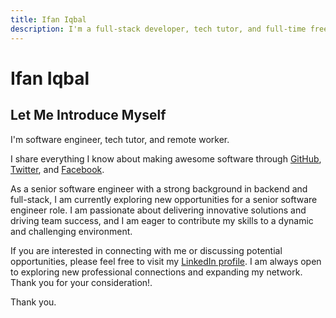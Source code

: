 ```yaml
---
title: Ifan Iqbal
description: I'm a full-stack developer, tech tutor, and full-time freelancer.
---
```


<profile-image></profile-image>

# Ifan Iqbal

## Let Me Introduce Myself

I'm software engineer, tech tutor, and remote worker.

I share everything I know about making awesome software through [GitHub](https://github.com/ifaniqbal), [Twitter](https://twitter.com/ifaniqbal), and [Facebook](https://www.facebook.com/ifaniqbal).

As a senior software engineer with a strong background in backend and full-stack, I am currently exploring new opportunities for a senior software engineer role. I am passionate about delivering innovative solutions and driving team success, and I am eager to contribute my skills to a dynamic and challenging environment.

If you are interested in connecting with me or discussing potential opportunities, please feel free to visit my [LinkedIn profile](https://www.linkedin.com/in/ifaniqbal/). I am always open to exploring new professional connections and expanding my network. Thank you for your consideration!.

Thank you.
